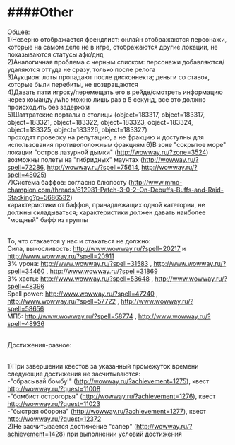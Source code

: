 ####Other
=====

Общее:<br>
1)Неверно отображается френдлист: онлайн отображаются персонажи, которые на самом деле не в игре, отображаются другие локации, не показываются статусы афк/днд<br>
2)Аналогичная проблема с черным списком: персонажи добавляются/удаляются оттуда не сразу, только после релога<br>
3)Аукцион: лоты пропадают после дисконнекта; деньги со ставок, которые были перебиты, не возвращаются<br>
4)Давать пати игроку/перемещать его в рейде/смотреть информацию через команду /who можно лишь раз в 5 секунд, все это должно происходить без задержки<br>
5)Шаттратские порталы в столицы (object=183317, object=183317, object=183321, object=183322, object=183323, object=183324, object=183325, object=183326, object=183327) <br>
проходят проверку на репутацию, а не фракцию и доступны для использования противоположным фракциям
6)В зоне "сокрытое море" локации "остров лазурной дымки" (http://wowway.ru/?zone=3524) возможны полеты на "гибридных" маунтах (http://wowway.ru/?spell=72286, http://wowway.ru/?spell=75614, http://wowway.ru/?spell=48025)<br>
7)Система баффов: согласно блюпосту (http://www.mmo-champion.com/threads/612981-Patch-3-0-2-On-Debuffs-Buffs-and-Raid-Stacking?p=5686532) <br>
характеристики от баффов, принадлежащих одной категории, не должны складываться; характеристики должен давать наиболее "мощный" бафф из группы<br><br>

То, что стакается у нас и стакаться не должно:<br>
Сила, выносливость: http://www.wowway.ru/?spell=20217 и http://www.wowway.ru/?spell=20911<br>
3% урона: http://www.wowway.ru/?spell=31583 , http://www.wowway.ru/?spell=34460 , http://www.wowway.ru/?spell=31869<br>
3% хасты: http://www.wowway.ru/?spell=53648 , http://www.wowway.ru/?spell=48396<br>
Spell power: http://www.wowway.ru/?spell=47240 , http://www.wowway.ru/?spell=57722 , http://www.wowway.ru/?spell=58656<br>
МП5: http://www.wowway.ru/?spell=58774 , http://www.wowway.ru/?spell=48936<br><br>



Достижения-разное:<br><br>

1)При завершении квестов за указанный промежуток времени следующие достижения не засчитываются:<br>
-"сбрасывай бомбу!" (http://wowway.ru/?achievement=1275), квест http://wowway.ru/?quest=11008<br>
-"бомбист острогорья" (http://wowway.ru/?achievement=1276), квест http://wowway.ru/?quest=11023<br>
-"быстрая оборона" (http://wowway.ru/?achievement=1277), квест http://wowway.ru/?quest=12372<br>
2)Не засчитывается достижение "сапер" (http://wowway.ru/?achievement=1428) при выполнении условий достижения<br>
